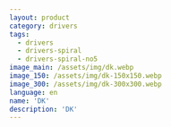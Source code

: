 ```yaml
---
layout: product
category: drivers
tags:
  - drivers
  - drivers-spiral
  - drivers-spiral-no5
image_main: /assets/img/dk.webp
image_150: /assets/img/dk-150x150.webp
image_300: /assets/img/dk-300x300.webp
language: en
name: 'DK'
description: 'DK'
---
```

